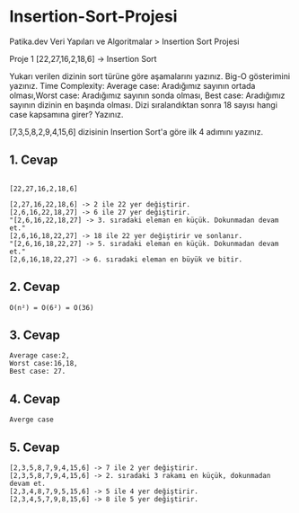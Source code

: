 # Insertion-Sort-Projesi
Patika.dev  Veri Yapıları ve Algoritmalar > Insertion Sort Projesi

Proje 1
[22,27,16,2,18,6] -> Insertion Sort

Yukarı verilen dizinin sort türüne göre aşamalarını yazınız.
Big-O gösterimini yazınız.
Time Complexity: Average case: Aradığımız sayının ortada olması,Worst case: Aradığımız sayının sonda olması, Best case: Aradığımız sayının dizinin en başında olması.
Dizi sıralandıktan sonra 18 sayısı hangi case kapsamına girer? Yazınız.


[7,3,5,8,2,9,4,15,6] dizisinin Insertion Sort'a göre ilk 4 adımını yazınız.

## 1. Cevap

```

[22,27,16,2,18,6]

[2,27,16,22,18,6] -> 2 ile 22 yer değiştirir.
[2,6,16,22,18,27] -> 6 ile 27 yer değiştirir.
"[2,6,16,22,18,27] -> 3. sıradaki eleman en küçük. Dokunmadan devam et."
[2,6,16,18,22,27] -> 18 ile 22 yer değiştirir ve sonlanır.
"[2,6,16,18,22,27] -> 5. sıradaki eleman en küçük. Dokunmadan devam et."
[2,6,16,18,22,27] -> 6. sıradaki eleman en büyük ve bitir.
```

## 2. Cevap
```
O(n²) = O(6²) = O(36)

```
## 3. Cevap
```
Average case:2,
Worst case:16,18,
Best case: 27.
```
## 4. Cevap

```
Averge case
```
## 5. Cevap
```
[2,3,5,8,7,9,4,15,6] -> 7 ile 2 yer değiştirir.
[2,3,5,8,7,9,4,15,6] -> 2. sıradaki 3 rakamı en küçük, dokunmadan devam et.
[2,3,4,8,7,9,5,15,6] -> 5 ile 4 yer değiştirir.
[2,3,4,5,7,9,8,15,6] -> 8 ile 5 yer değiştirir.

```
